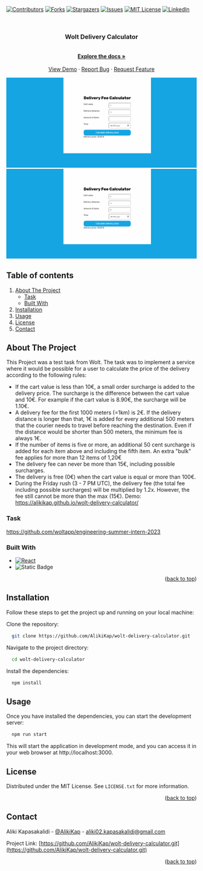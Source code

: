 [![Contributors][contributors-shield]][contributors-url]
[![Forks][forks-shield]][forks-url]
[![Stargazers][stars-shield]][stars-url]
[![Issues][issues-shield]][issues-url]
[![MIT License][license-shield]][license-url]
[![LinkedIn][linkedin-shield]][linkedin-url]

<br />
<div align="center">
  <h3 align="center">Wolt Delivery Calculator</h3>

  <p align="center">
    <br />
    <a href="https://github.com/AlikiKap/wolt-delivery-calculator.git"><strong>Explore the docs »</strong></a>
    <br />
    <br />
    <a href="https://alikikap.github.io/wolt-delivery-calculator/">View Demo</a>
    ·
    <a href="https://github.com/AlikiKap/wolt-delivery-calculator/issues">Report Bug</a>
    ·
    <a href="https://github.com/AlikiKap/wolt-delivery-calculator/issues">Request Feature</a>
  </p>
</div>

![calculator.png](calculator.png)
![calculator-edited.png](calculator-edited.png)

## Table of contents
1. [About The Project](#about-the-project)
   * [Task](#task)
    * [Built With](#built-with)
2. [Installation](#installation)
3. [Usage](#usage)
4. [License](#license)
5. [Contact](#contact)
## About The Project

This Project was a test task from Wolt. The task was to implement a service where it would be possible for a user to calculate the price of the delivery according to the following rules:
* If the cart value is less than 10€, a small order surcharge is added to the delivery price. The surcharge is the difference between the cart value and 10€. For example if the cart value is 8.90€, the surcharge will be 1.10€.
* A delivery fee for the first 1000 meters (=1km) is 2€. If the delivery distance is longer than that, 1€ is added for every additional 500 meters that the courier needs to travel before reaching the destination. Even if the distance would be shorter than 500 meters, the minimum fee is always 1€.
* If the number of items is five or more, an additional 50 cent surcharge is added for each item above and including the fifth item. An extra "bulk" fee applies for more than 12 items of 1,20€
* The delivery fee can never be more than 15€, including possible surcharges.
* The delivery is free (0€) when the cart value is equal or more than 100€.
* During the Friday rush (3 - 7 PM UTC), the delivery fee (the total fee including possible surcharges) will be multiplied by 1.2x. However, the fee still cannot be more than the max (15€).
Demo: https://alikikap.github.io/wolt-delivery-calculator/
### Task
https://github.com/woltapp/engineering-summer-intern-2023
### Built With
* [![React][React.js]][React-url]
* ![Static Badge](https://img.shields.io/badge/sass-000000?style=for-the-badge&logo=sass&logoColor=White)

<p align="right">(<a href="#readme-top">back to top</a>)</p>

## Installation

Follow these steps to get the project up and running on your local machine:

Clone the repository:

```bash
  git clone https://github.com/AlikiKap/wolt-delivery-calculator.git
```
Navigate to the project directory:
```bash
  cd wolt-delivery-calculator
```
Install the dependencies:
```bash
  npm install
```
## Usage

Once you have installed the dependencies, you can start the development server:

```bash
  npm run start
```
This will start the application in development mode, and you can access it in your web browser at http://localhost:3000.
<br/>
<!-- LICENSE -->
## License

Distributed under the MIT License. See `LICENSE.txt` for more information.

<p align="right">(<a href="#readme-top">back to top</a>)</p>



## Contact

Aliki Kapasakalidi - [@AlikiKap](https://www.linkedin.com/in/aliki-kapasakalidi-921891203/) - aliki02.kapasakalidi@gmail.com

Project Link: [https://github.com/AlikiKap/wolt-delivery-calculator.git](https://github.com/AlikiKap/wolt-delivery-calculator.git)

<p align="right">(<a href="#readme-top">back to top</a>)</p>


[contributors-shield]: https://img.shields.io/github/contributors/AlikiKap/wolt-delivery-calculator.svg?style=for-the-badge
[contributors-url]: https://github.com/AlikiKap/wolt-delivery-calculator/graphs/contributors
[forks-shield]: https://img.shields.io/github/forks/AlikiKap/wolt-delivery-calculator.svg?style=for-the-badge
[forks-url]: https://github.com/AlikiKap/wolt-delivery-calculator/network/members
[stars-shield]: https://img.shields.io/github/stars/AlikiKap/wolt-delivery-calculator.svg?style=for-the-badge
[stars-url]: https://github.com/AlikiKap/wolt-delivery-calculator/stargazers
[issues-shield]: https://img.shields.io/github/issues/AlikiKap/wolt-delivery-calculator.svg?style=for-the-badge
[issues-url]: https://github.com/AlikiKap/wolt-delivery-calculator/issues
[license-shield]: https://img.shields.io/github/license/AlikiKap/wolt-delivery-calculator.svg?style=for-the-badge
[license-url]: https://github.com/AlikiKap/wolt-delivery-calculator/blob/main/LICENSE
[linkedin-shield]: https://img.shields.io/badge/-LinkedIn-black.svg?style=for-the-badge&logo=linkedin&colorB=555
[linkedin-url]: https://www.linkedin.com/in/aliki-kapasakalidi-921891203/
[product-screenshot]: images/screenshot.png
[React.js]: https://img.shields.io/badge/React-20232A?style=for-the-badge&logo=react&logoColor=61DAFB
[React-url]: https://reactjs.org/
